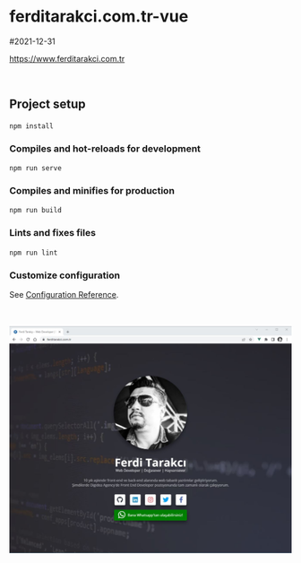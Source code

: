# ferditarakci.com.tr-vue

#2021-12-31

https://www.ferditarakci.com.tr

<br>

## Project setup
```
npm install
```

### Compiles and hot-reloads for development
```
npm run serve
```

### Compiles and minifies for production
```
npm run build
```

### Lints and fixes files
```
npm run lint
```

### Customize configuration
See [Configuration Reference](https://cli.vuejs.org/config/).

<br><br><img alt="" src="public/assets/images/screenshot.jpg">